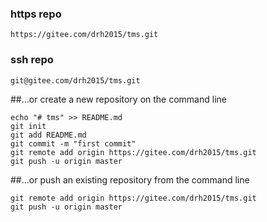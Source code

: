 ### https repo
```console
https://gitee.com/drh2015/tms.git
```
### ssh repo
```console
git@gitee.com/drh2015/tms.git
```

##…or create a new repository on the command line

```console
echo "# tms" >> README.md
git init
git add README.md
git commit -m "first commit"
git remote add origin https://gitee.com/drh2015/tms.git
git push -u origin master
```

##…or push an existing repository from the command line
```console
git remote add origin https://gitee.com/drh2015/tms.git
git push -u origin master
```